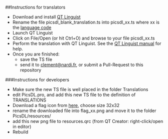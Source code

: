 ##Instructions for translators  

* Download and install [QT Linguist](https://qtlinguistdownload.googlecode.com/files/QtLinguist-4.6.0-Win32-Installer.exe)
* Rename the file picsdl\_blank\_translation.ts into picsdl\_xx.ts where xx is the [language code](https://en.wikipedia.org/wiki/List_of_ISO_639-1_codes)
* Launch QT Linguist
* Click on File/Open (or hit Ctrl+O) and browse to your file picsdl_xx.ts
* Perform the translation with QT Linguist. See the [QT Linguist manual](http://doc.qt.io/qt-5.5/linguist-translators.html) for help.
* Once you are finished:
    * save the TS file
    * send it to clement@nardi.fr, or submit a Pull-Request to this repository

###Instructions for developers

* Make sure the new TS file is well placed in the folder Translations
* edit PicsDL.pro, and add this new TS file to the definition of TRANSLATIONS
* Download a flag icon from [here](https://www.iconfinder.com/iconsets/Flag), choose size 32x32
* rename the downloaded file into flag_xx.png and move it to the folder PicsDL/resources/
* add this new png file to resources.qrc (from QT Creator: right-click/open in editor)
* Rebuild
